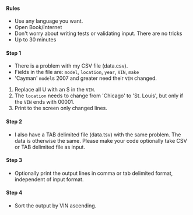 #### Rules

- Use any language you want.
- Open Book/Internet
- Don't worry about writing tests or validating input. There are no tricks
- Up to 30 minutes

#### Step 1

- There is a problem with my CSV file (data.csv).
- Fields in the file are: `model`, `location`, `year`, `VIN`, `make`
- 'Cayman' `model`s 2007 and greater need their `VIN` changed.  

1. Replace all U with an S in the `VIN`.
2. The `location` needs to change from 'Chicago' to 'St. Louis', but only if the `VIN` ends with 00001.
3. Print to the screen only changed lines.


#### Step 2

- I also have a TAB delimited file (data.tsv) with the same problem.  The data is otherwise the same. Please make your
  code optionally take CSV or TAB delimited file as input.

#### Step 3

- Optionally print the output lines in comma or tab delimited format, independent of input format.

#### Step 4

- Sort the output by VIN ascending.

